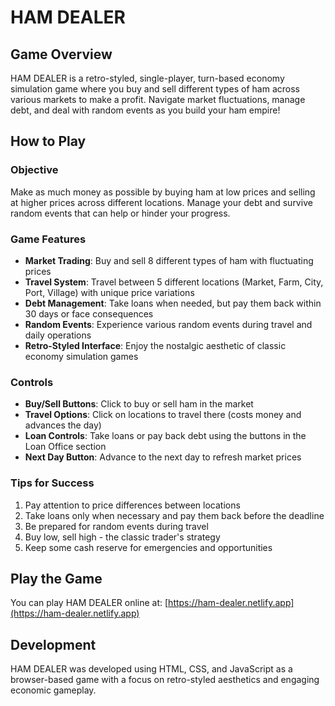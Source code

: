 # HAM DEALER

## Game Overview
HAM DEALER is a retro-styled, single-player, turn-based economy simulation game where you buy and sell different types of ham across various markets to make a profit. Navigate market fluctuations, manage debt, and deal with random events as you build your ham empire!

## How to Play

### Objective
Make as much money as possible by buying ham at low prices and selling at higher prices across different locations. Manage your debt and survive random events that can help or hinder your progress.

### Game Features
- **Market Trading**: Buy and sell 8 different types of ham with fluctuating prices
- **Travel System**: Travel between 5 different locations (Market, Farm, City, Port, Village) with unique price variations
- **Debt Management**: Take loans when needed, but pay them back within 30 days or face consequences
- **Random Events**: Experience various random events during travel and daily operations
- **Retro-Styled Interface**: Enjoy the nostalgic aesthetic of classic economy simulation games

### Controls
- **Buy/Sell Buttons**: Click to buy or sell ham in the market
- **Travel Options**: Click on locations to travel there (costs money and advances the day)
- **Loan Controls**: Take loans or pay back debt using the buttons in the Loan Office section
- **Next Day Button**: Advance to the next day to refresh market prices

### Tips for Success
1. Pay attention to price differences between locations
2. Take loans only when necessary and pay them back before the deadline
3. Be prepared for random events during travel
4. Buy low, sell high - the classic trader's strategy
5. Keep some cash reserve for emergencies and opportunities

## Play the Game
You can play HAM DEALER online at: [https://ham-dealer.netlify.app](https://ham-dealer.netlify.app)

## Development
HAM DEALER was developed using HTML, CSS, and JavaScript as a browser-based game with a focus on retro-styled aesthetics and engaging economic gameplay.